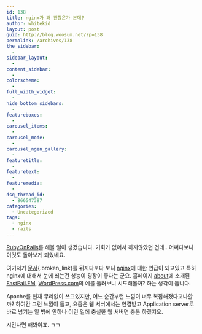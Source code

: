 ```yaml
---
id: 138
title: nginx가 꽤 괜찮은가 본데?
author: whitekid
layout: post
guid: http://blog.woosum.net/?p=138
permalink: /archives/138
the_sidebar:
  - 
sidebar_layout:
  - 
content_sidebar:
  - 
colorscheme:
  - 
full_width_widget:
  - 
hide_bottom_sidebars:
  - 
featureboxes:
  - 
carousel_items:
  - 
carousel_mode:
  - 
carousel_ngen_gallery:
  - 
featuretitle:
  - 
featuretext:
  - 
featuremedia:
  - 
dsq_thread_id:
  - 866547387
categories:
  - Uncategorized
tags:
  - nginx
  - rails
---
```

[RubyOnRails][1]를 해볼 일이 생겼습니다. 기회가 없어서 하지않았던 건데.. 어쩌다보니 이것도 돌아보게 되었네요.

여기저기 [문서][2]{.broken_link}를 뒤지다보다 보니 [nginx][3]에 대한 언급이 되고있고 특히 nginx에 대해서 눈에 띄는건 성능이 굉장이 좋다는 군요. 홈페이지 [about][4]에 소개된 [FastFail.FM][5], [WordPress.com][6]의 예를 둘러보니 시도해볼까? 하는 생각이 듭니다.

Apache를 현재 무리없이 쓰고있지만, 어느 순간부턴 느낌이 너무 복잡해졌다고나할까? 하여간 그런 느낌이 들고, 요즘은 웹 서버에서는 연결받고 Application server로 바로 넘기는 일 밖에 안하나 이런 일에 충실한 웹 서버면 충분 하겠지요.

시간나면 해봐야죠. ㅋㅋ

 [1]: http://rubyonrails.org/
 [2]: http://wiki.rubyonrails.org/deployment/nginx-mongrel
 [3]: http://nginx.org
 [4]: http://nginx.org/en/
 [5]: http://blog.fastmail.fm/2007/01/04/webimappop-frontend-proxies-changed-to-nginx/
 [6]: http://barry.wordpress.com/2008/04/28/load-balancer-update/